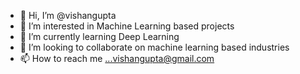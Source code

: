- 👋 Hi, I’m @vishangupta
- 👀 I’m interested in Machine Learning based projects
- 🌱 I’m currently learning Deep Learning
- 💞️ I’m looking to collaborate on machine learning based industries
- 📫 How to reach me ...vishangupta@gmail.com

<!---
vishangupta/vishangupta is a ✨ special ✨ repository because its `README.md` (this file) appears on your GitHub profile.
You can click the Preview link to take a look at your changes.
--->
